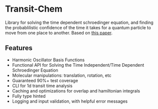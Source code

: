 # Transit-Chem

Library for solving the time dependent schroedinger equation, 
and finding the probablilistic confidence of the time it takes for a quantum
particle to move from one place to another. Based on 
[this paper](https://www.worldscientific.com/doi/10.1142/S0219633618500463).

## Features

- Harmonic Oscillator Basis Functions
- Functional API for Solving the Time Independent/Time Dependent Schroedinger Equation
- Molecular manipulations: translation, rotation, etc
- Guaranteed 90%+ test coverage
- CLI for 1d transit time analysis
- Caching and optimizations for overlap and hamiltonian integrals
- Fully type hinted
- Logging and input validation, with helpful error messages